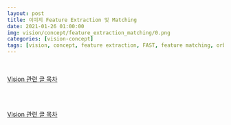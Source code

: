 ```yaml
---
layout: post
title: 이미지 Feature Extraction 및 Matching
date: 2021-01-26 01:00:00
img: vision/concept/feature_extraction_matching/0.png
categories: [vision-concept] 
tags: [vision, concept, feature extraction, FAST, feature matching, orb, brief] # add tag
---
```


<br>

[Vision 관련 글 목차](https://gaussian37.github.io/vision-concept-table/)

<br>


<br>

[Vision 관련 글 목차](https://gaussian37.github.io/vision-concept-table/)

<br>
